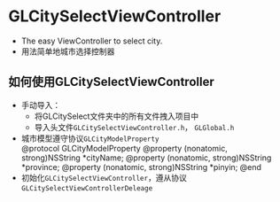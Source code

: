 GLCitySelectViewController
==============================
* The easy ViewController to select city.<br/>
* 用法简单地城市选择控制器


如何使用GLCitySelectViewController
-------------------------------------------
* 手动导入：
    * 将GLCitySelect文件夹中的所有文件拽入项目中
    * 导入头文件`GLCitySelectViewController.h`， `GLGlobal.h`
* 城市模型遵守协议`GLCityModelProperty`<br>
      @protocol GLCityModelProperty <NSObject>
      @property (nonatomic, strong)NSString *cityName;
      @property (nonatomic, strong)NSString *province;
      @property (nonatomic, strong)NSString *pinyin;
      @end
* 初始化`GLCitySelectViewController`，遵从协议`GLCitySelectViewControllerDeleage`
